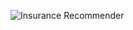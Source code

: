 ![Insurance Recommender](https://user-images.githubusercontent.com/29684683/189518410-eebe9364-c6e2-4906-a168-628ea0c93777.jpeg)
